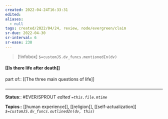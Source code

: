 ```yaml
---
created: 2022-04-24T16:33:31 
edited: 
aliases:
  - null
tags: created/2022/04/24, review, node/evergreen/claim
sr-due: 2022-04-30
sr-interval: 6
sr-ease: 238
---
```

> [!infobox]
`$=customJS.dv_funcs.mentionedIn(dv)`

#### [[Is there life after death]]

part of:: [[The three main questions of life]]



### <hr class="footnote"/>

**Status**:: #EVER/SPROUT
*edited `=this.file.mtime`*

**Topics**:: [[human experience]], [[religion]], [[self-actualization]]
*`$=customJS.dv_funcs.outlinedIn(dv, this)`*
